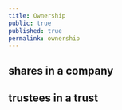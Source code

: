 ```yaml
---
title: Ownership
public: true
published: true
permalink: ownership
---
```


## shares in a company

## trustees in a trust